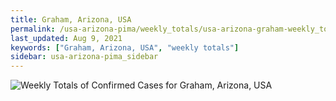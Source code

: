 ```yaml
---
title: Graham, Arizona, USA
permalink: /usa-arizona-pima/weekly_totals/usa-arizona-graham-weekly_totals.html
last_updated: Aug 9, 2021
keywords: ["Graham, Arizona, USA", "weekly totals"]
sidebar: usa-arizona-pima_sidebar
---
```


![Weekly Totals of Confirmed Cases for Graham, Arizona, USA](/covid_tracker/images/graphs/usa-arizona-graham-weekly_totals_graph.png)
